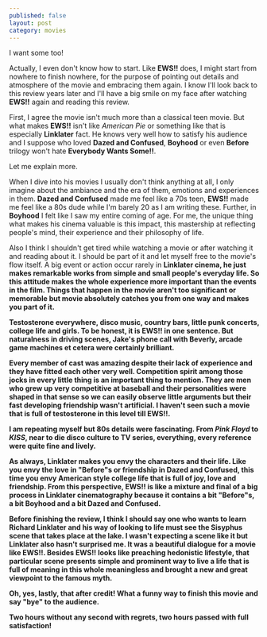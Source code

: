 ```yaml
---
published: false
layout: post
category: movies
---
```

I want some too!

Actually, I even don't know how to start. Like **EWS!!** does, I might start from nowhere to finish nowhere, for the purpose of pointing out details and atmosphere of the movie and embracing them again. I know I'll look back to this review years later and I'll have a big smile on my face after watching **EWS!!** again and reading this review.

First, I agree the movie isn't much more than a classical teen movie. But what makes **EWS!!** isn't like _American Pie_ or something like that is especially **Linklater** fact. He knows very well how to satisfy his audience and I suppose who loved **Dazed and Confused**, **Boyhood** or even **Before** trilogy won't hate **Everybody Wants Some!!**. 

Let me explain more.

When I dive into his movies I usually don't think anything at all, I only imagine about the ambiance and the era of them, emotions and experiences in them. **Dazed and Confused** made me feel like a 70s teen, **EWS!!** made me feel like a 80s dude while I'm barely 20 as I am writing these. Further, in **Boyhood** I felt like I saw my entire coming of age. For me, the unique thing what makes his cinema valuable is this impact, this mastership at reflecting people's mind, their experience and their philosophy of life. 

Also I think I shouldn't get tired while watching a movie or after watching it and reading about it. I should be part of it and let myself free to the movie's flow itself. A big event or action occur rarely in <b>Linklater<b> cinema, he just makes remarkable works from simple and small people's everyday life. So this attitude makes the whole experience more important than the events in the film. Things that happen in the movie aren't too significant or memorable but movie absolutely catches you from one way and makes you part of it.

Testosterone everywhere, disco music, country bars, little punk concerts, college life and girls. To be honest, it is **EWS!!** in one sentence. But naturalness in driving scenes, Jake's phone call with Beverly, arcade game machines et cetera were certainly brilliant.

Every member of cast was amazing despite their lack of experience and they have fitted each other very well. Competition spirit among those jocks in every little thing is an important thing to mention. They are men who grew up very competitive at baseball and their personalities were shaped in that sense so we can easily observe little arguments but their fast developing friendship wasn't artificial. I haven't seen such a movie that is full of testosterone in this level till **EWS!!**.

I am repeating myself but 80s details were fascinating. From _Pink Floyd_ to _KISS_, near to die disco culture to TV series, everything, every reference were quite fine and lively.

As always, **Linklater** makes you envy the characters and their life. Like you envy the love in "**Before**"s or friendship in **Dazed and Confused**, this time you envy American style college life that is full of joy, love and friendship. From this perspective, **EWS!!** is like a mixture and final of a big process in **Linklater** cinematography because it contains a bit "**Before**"s, a bit **Boyhood** and a bit **Dazed and Confused**. 
  
Before finishing the review, I think I should say one who wants to learn **Richard Linklater** and his way of looking to life must see the **Sisyphus** scene that takes place at the lake. I wasn't expecting a scene like it but **Linklater** also hasn't surprised me. It was a beautiful dialogue for a movie like **EWS!!**. Besides **EWS!!** looks like preaching hedonistic lifestyle, that particular scene presents simple and prominent way to live a life that is full of meaning in this whole meaningless and brought a new and great viewpoint to the famous myth.

Oh, yes, lastly, that after credit! What a funny way to finish this movie and say "bye" to the audience.

Two hours without any second with regrets, two hours passed with full satisfaction!
